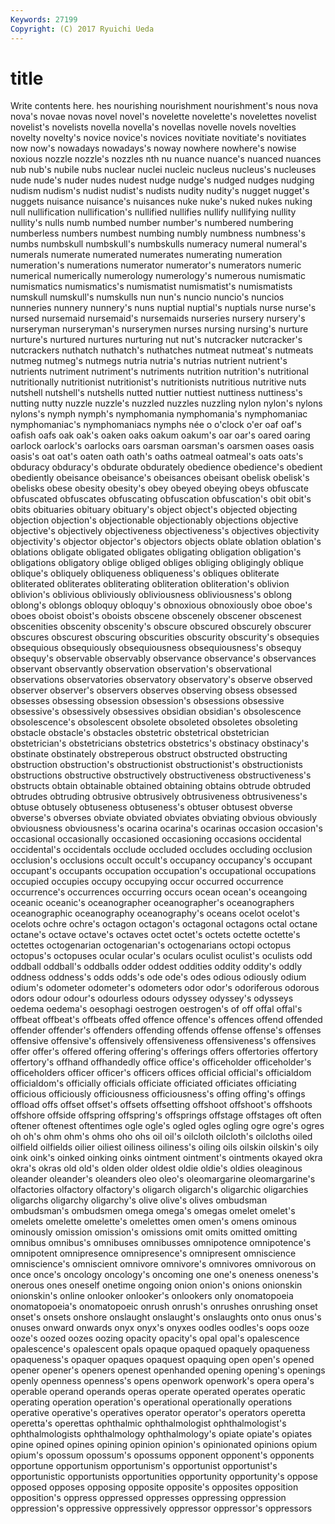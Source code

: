 ```yaml
---
Keywords: 27199 
Copyright: (C) 2017 Ryuichi Ueda
---
```


# title

Write contents here.
hes nourishing nourishment nourishment's nous nova nova's novae novas
novel novel's novelette novelette's novelettes novelist novelist's novelists novella novella's
novellas novelle novels novelties novelty novelty's novice novice's novices novitiate
novitiate's novitiates now now's nowadays nowadays's noway nowhere nowhere's nowise
noxious nozzle nozzle's nozzles nth nu nuance nuance's nuanced nuances
nub nub's nubile nubs nuclear nuclei nucleic nucleus nucleus's nucleuses
nude nude's nuder nudes nudest nudge nudge's nudged nudges nudging
nudism nudism's nudist nudist's nudists nudity nudity's nugget nugget's nuggets
nuisance nuisance's nuisances nuke nuke's nuked nukes nuking null nullification
nullification's nullified nullifies nullify nullifying nullity nullity's nulls numb numbed
number number's numbered numbering numberless numbers numbest numbing numbly numbness
numbness's numbs numbskull numbskull's numbskulls numeracy numeral numeral's numerals numerate
numerated numerates numerating numeration numeration's numerations numerator numerator's numerators numeric
numerical numerically numerology numerology's numerous numismatic numismatics numismatics's numismatist numismatist's
numismatists numskull numskull's numskulls nun nun's nuncio nuncio's nuncios nunneries
nunnery nunnery's nuns nuptial nuptial's nuptials nurse nurse's nursed nursemaid
nursemaid's nursemaids nurseries nursery nursery's nurseryman nurseryman's nurserymen nurses nursing
nursing's nurture nurture's nurtured nurtures nurturing nut nut's nutcracker nutcracker's
nutcrackers nuthatch nuthatch's nuthatches nutmeat nutmeat's nutmeats nutmeg nutmeg's nutmegs
nutria nutria's nutrias nutrient nutrient's nutrients nutriment nutriment's nutriments nutrition
nutrition's nutritional nutritionally nutritionist nutritionist's nutritionists nutritious nutritive nuts nutshell
nutshell's nutshells nutted nuttier nuttiest nuttiness nuttiness's nutting nutty nuzzle
nuzzle's nuzzled nuzzles nuzzling nylon nylon's nylons nylons's nymph nymph's
nymphomania nymphomania's nymphomaniac nymphomaniac's nymphomaniacs nymphs née o o'clock o'er
oaf oaf's oafish oafs oak oak's oaken oaks oakum oakum's
oar oar's oared oaring oarlock oarlock's oarlocks oars oarsman oarsman's
oarsmen oases oasis oasis's oat oat's oaten oath oath's oaths
oatmeal oatmeal's oats oats's obduracy obduracy's obdurate obdurately obedience obedience's
obedient obediently obeisance obeisance's obeisances obeisant obelisk obelisk's obelisks obese
obesity obesity's obey obeyed obeying obeys obfuscate obfuscated obfuscates obfuscating
obfuscation obfuscation's obit obit's obits obituaries obituary obituary's object object's
objected objecting objection objection's objectionable objectionably objections objective objective's objectively
objectiveness objectiveness's objectives objectivity objectivity's objector objector's objectors objects oblate
oblation oblation's oblations obligate obligated obligates obligating obligation obligation's obligations
obligatory oblige obliged obliges obliging obligingly oblique oblique's obliquely obliqueness
obliqueness's obliques obliterate obliterated obliterates obliterating obliteration obliteration's oblivion oblivion's
oblivious obliviously obliviousness obliviousness's oblong oblong's oblongs obloquy obloquy's obnoxious
obnoxiously oboe oboe's oboes oboist oboist's oboists obscene obscenely obscener
obscenest obscenities obscenity obscenity's obscure obscured obscurely obscurer obscures obscurest
obscuring obscurities obscurity obscurity's obsequies obsequious obsequiously obsequiousness obsequiousness's obsequy
obsequy's observable observably observance observance's observances observant observantly observation observation's
observational observations observatories observatory observatory's observe observed observer observer's observers
observes observing obsess obsessed obsesses obsessing obsession obsession's obsessions obsessive
obsessive's obsessively obsessives obsidian obsidian's obsolescence obsolescence's obsolescent obsolete obsoleted
obsoletes obsoleting obstacle obstacle's obstacles obstetric obstetrical obstetrician obstetrician's obstetricians
obstetrics obstetrics's obstinacy obstinacy's obstinate obstinately obstreperous obstruct obstructed obstructing
obstruction obstruction's obstructionist obstructionist's obstructionists obstructions obstructive obstructively obstructiveness obstructiveness's
obstructs obtain obtainable obtained obtaining obtains obtrude obtruded obtrudes obtruding
obtrusive obtrusively obtrusiveness obtrusiveness's obtuse obtusely obtuseness obtuseness's obtuser obtusest
obverse obverse's obverses obviate obviated obviates obviating obvious obviously obviousness
obviousness's ocarina ocarina's ocarinas occasion occasion's occasional occasionally occasioned occasioning
occasions occidental occidental's occidentals occlude occluded occludes occluding occlusion occlusion's
occlusions occult occult's occupancy occupancy's occupant occupant's occupants occupation occupation's
occupational occupations occupied occupies occupy occupying occur occurred occurrence occurrence's
occurrences occurring occurs ocean ocean's oceangoing oceanic oceanic's oceanographer oceanographer's
oceanographers oceanographic oceanography oceanography's oceans ocelot ocelot's ocelots ochre ochre's
octagon octagon's octagonal octagons octal octane octane's octave octave's octaves
octet octet's octets octette octette's octettes octogenarian octogenarian's octogenarians octopi
octopus octopus's octopuses ocular ocular's oculars oculist oculist's oculists odd
oddball oddball's oddballs odder oddest oddities oddity oddity's oddly oddness
oddness's odds odds's ode ode's odes odious odiously odium odium's
odometer odometer's odometers odor odor's odoriferous odorous odors odour odour's
odourless odours odyssey odyssey's odysseys oedema oedema's oesophagi oestrogen oestrogen's
of off offal offal's offbeat offbeat's offbeats offed offence offence's
offences offend offended offender offender's offenders offending offends offense offense's
offenses offensive offensive's offensively offensiveness offensiveness's offensives offer offer's offered
offering offering's offerings offers offertories offertory offertory's offhand offhandedly office
office's officeholder officeholder's officeholders officer officer's officers offices official official's
officialdom officialdom's officially officials officiate officiated officiates officiating officious officiously
officiousness officiousness's offing offing's offings offload offs offset offset's offsets
offsetting offshoot offshoot's offshoots offshore offside offspring offspring's offsprings offstage
offstages oft often oftener oftenest oftentimes ogle ogle's ogled ogles
ogling ogre ogre's ogres oh oh's ohm ohm's ohms oho
ohs oil oil's oilcloth oilcloth's oilcloths oiled oilfield oilfields oilier
oiliest oiliness oiliness's oiling oils oilskin oilskin's oily oink oink's
oinked oinking oinks ointment ointment's ointments okayed okra okra's okras
old old's olden older oldest oldie oldie's oldies oleaginous oleander
oleander's oleanders oleo oleo's oleomargarine oleomargarine's olfactories olfactory olfactory's oligarch
oligarch's oligarchic oligarchies oligarchs oligarchy oligarchy's olive olive's olives ombudsman
ombudsman's ombudsmen omega omega's omegas omelet omelet's omelets omelette omelette's
omelettes omen omen's omens ominous ominously omission omission's omissions omit
omits omitted omitting omnibus omnibus's omnibuses omnibusses omnipotence omnipotence's omnipotent
omnipresence omnipresence's omnipresent omniscience omniscience's omniscient omnivore omnivore's omnivores omnivorous
on once once's oncology oncology's oncoming one one's oneness oneness's
onerous ones oneself onetime ongoing onion onion's onions onionskin onionskin's
online onlooker onlooker's onlookers only onomatopoeia onomatopoeia's onomatopoeic onrush onrush's
onrushes onrushing onset onset's onsets onshore onslaught onslaught's onslaughts onto
onus onus's onuses onward onwards onyx onyx's onyxes oodles oodles's
oops ooze ooze's oozed oozes oozing opacity opacity's opal opal's
opalescence opalescence's opalescent opals opaque opaqued opaquely opaqueness opaqueness's opaquer
opaques opaquest opaquing open open's opened opener opener's openers openest
openhanded opening opening's openings openly openness openness's opens openwork openwork's
opera opera's operable operand operands operas operate operated operates operatic
operating operation operation's operational operationally operations operative operative's operatives operator
operator's operators operetta operetta's operettas ophthalmic ophthalmologist ophthalmologist's ophthalmologists ophthalmology
ophthalmology's opiate opiate's opiates opine opined opines opining opinion opinion's
opinionated opinions opium opium's opossum opossum's opossums opponent opponent's opponents
opportune opportunism opportunism's opportunist opportunist's opportunistic opportunists opportunities opportunity opportunity's
oppose opposed opposes opposing opposite opposite's opposites opposition opposition's oppress
oppressed oppresses oppressing oppression oppression's oppressive oppressively oppressor oppressor's oppressors
